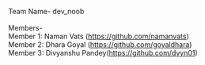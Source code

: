 Team Name- dev_noob<br/>
<br/>
Members-<br/>
Member 1: Naman Vats (https://github.com/namanvats)<br/>
Member 2: Dhara Goyal (https://github.com/goyaldhara)<br/>
Member 3: Divyanshu Pandey(https://github.com/dvyn01)<br/>
